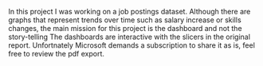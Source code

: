 In this project I was working on a job postings dataset.
Although there are graphs that represent trends over time such as salary increase or skills changes, the main mission for this project is the dashboard and not the story-telling
The dashboards are interactive with the slicers in the original report.
Unfortnately Microsoft demands a subscription to share it as is, feel free to review the pdf export.
